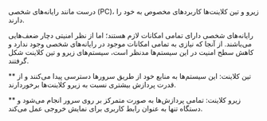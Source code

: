 درست مانند رایانه‌های شخصی (PC)، زیرو و تین کلاینت‌ها کاربردهای مخصوص به خود را دارند.

رایانه‌های شخصی دارای تمامی امکانات لازم هستند؛ اما از نظر امنیتی دچار ضعف‌هایی می‌باشند. از آنجا که نیازی به تمامی امکانات موجود در رایانه‌های شخصی وجود ندارد و کاهش سطح امنیت در این سیستم‌ها مدنظر است، سیستم‌های زیرو و تین کلاینت شکل گرفتند.

** تین کلاینت:
این سیستم‌ها به منابع خود از طریق سرورها دسترسی پیدا می‌کنند و از قدرت پردازش بیشتری نسبت به زیرو کلاینت‌ها برخوردارند.

** زیرو کلاینت:
تمامی پردازش‌ها به صورت متمرکز بر روی سرور انجام می‌شود و دستگاه تنها به عنوان رابط کاربری برای نمایش خروجی عمل می‌کند.






